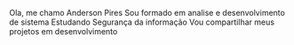 Ola, me chamo Anderson Pires
Sou formado em analise e desenvolvimento de sistema 
Estudando Segurança da informação
Vou compartilhar meus projetos em desenvolvimento


